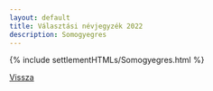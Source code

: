 ```yaml
---
layout: default
title: Választási névjegyzék 2022
description: Somogyegres
---
```


{% include settlementHTMLs/Somogyegres.html %}

[Vissza](../)